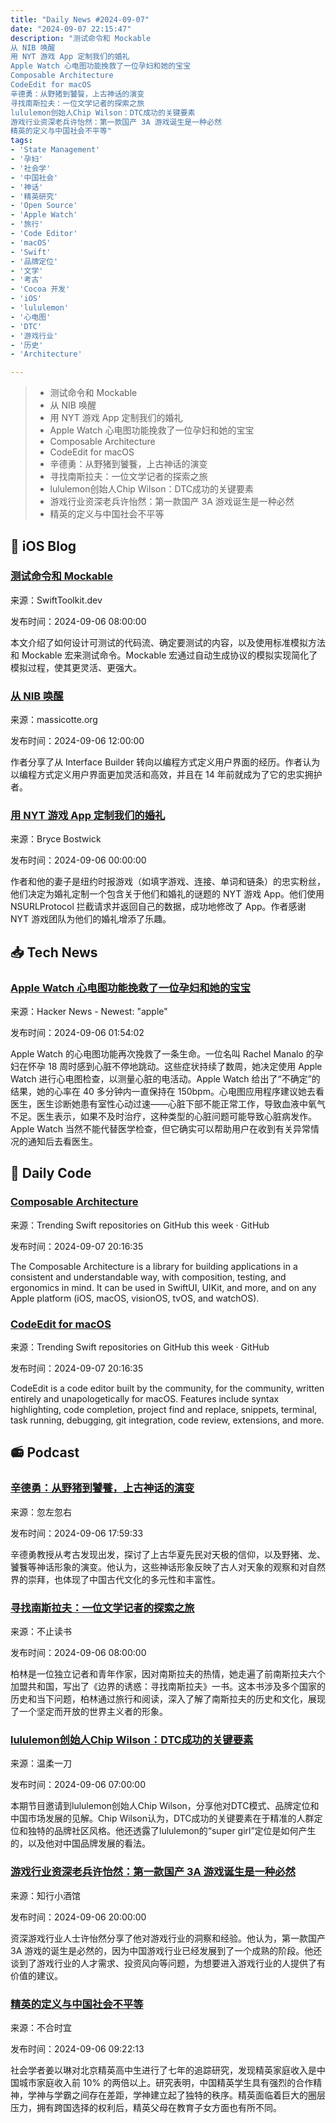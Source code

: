 ```yaml
---
title: "Daily News #2024-09-07"
date: "2024-09-07 22:15:47"
description: "测试命令和 Mockable
从 NIB 唤醒
用 NYT 游戏 App 定制我们的婚礼
Apple Watch 心电图功能挽救了一位孕妇和她的宝宝
Composable Architecture
CodeEdit for macOS
辛德勇：从野猪到饕餮，上古神话的演变
寻找南斯拉夫：一位文学记者的探索之旅
lululemon创始人Chip Wilson：DTC成功的关键要素
游戏行业资深老兵许怡然：第一款国产 3A 游戏诞生是一种必然
精英的定义与中国社会不平等"
tags: 
- 'State Management'
- '孕妇'
- '社会学'
- '中国社会'
- '神话'
- '精英研究'
- 'Open Source'
- 'Apple Watch'
- '旅行'
- 'Code Editor'
- 'macOS'
- 'Swift'
- '品牌定位'
- '文学'
- '考古'
- 'Cocoa 开发'
- 'iOS'
- 'lululemon'
- '心电图'
- 'DTC'
- '游戏行业'
- '历史'
- 'Architecture'

---
```


> - 测试命令和 Mockable
> - 从 NIB 唤醒
> - 用 NYT 游戏 App 定制我们的婚礼
> - Apple Watch 心电图功能挽救了一位孕妇和她的宝宝
> - Composable Architecture
> - CodeEdit for macOS
> - 辛德勇：从野猪到饕餮，上古神话的演变
> - 寻找南斯拉夫：一位文学记者的探索之旅
> - lululemon创始人Chip Wilson：DTC成功的关键要素
> - 游戏行业资深老兵许怡然：第一款国产 3A 游戏诞生是一种必然
> - 精英的定义与中国社会不平等

## 🍎 iOS Blog

### [测试命令和 Mockable](https://swifttoolkit.dev/posts/testing-commands-mockable)

来源：SwiftToolkit.dev

发布时间：2024-09-06 08:00:00

本文介绍了如何设计可测试的代码流、确定要测试的内容，以及使用标准模拟方法和 Mockable 宏来测试命令。Mockable 宏通过自动生成协议的模拟实现简化了模拟过程，使其更灵活、更强大。

### [从 NIB 唤醒](https://massicotte.org/awakefromnib)

来源：massicotte.org

发布时间：2024-09-06 12:00:00

作者分享了从 Interface Builder 转向以编程方式定义用户界面的经历。作者认为以编程方式定义用户界面更加灵活和高效，并且在 14 年前就成为了它的忠实拥护者。

### [用 NYT 游戏 App 定制我们的婚礼](https://bryce.co/wedding-games/)

来源：Bryce Bostwick

发布时间：2024-09-06 00:00:00

作者和他的妻子是纽约时报游戏（如填字游戏、连接、单词和链条）的忠实粉丝，他们决定为婚礼定制一个包含关于他们和婚礼的谜题的 NYT 游戏 App。他们使用 NSURLProtocol 拦截请求并返回自己的数据，成功地修改了 App。作者感谢 NYT 游戏团队为他们的婚礼增添了乐趣。

## 📥 Tech News

### [Apple Watch 心电图功能挽救了一位孕妇和她的宝宝](https://9to5mac.com/2024/09/04/apple-watch-ecg-pregnant-woman/)

来源：Hacker News - Newest: "apple"

发布时间：2024-09-06 01:54:02

Apple Watch 的心电图功能再次挽救了一条生命。一位名叫 Rachel Manalo 的孕妇在怀孕 18 周时感到心脏不停地跳动。这些症状持续了数周，她决定使用 Apple Watch 进行心电图检查，以测量心脏的电活动。Apple Watch 给出了“不确定”的结果，她的心率在 40 多分钟内一直保持在 150bpm。心电图应用程序建议她去看医生，医生诊断她患有室性心动过速——心脏下部不能正常工作，导致血液中氧气不足。医生表示，如果不及时治疗，这种类型的心脏问题可能导致心脏病发作。Apple Watch 当然不能代替医学检查，但它确实可以帮助用户在收到有关异常情况的通知后去看医生。

## 💾 Daily Code

### [Composable Architecture](https://github.com/pointfreeco/swift-composable-architecture)

来源：Trending Swift repositories on GitHub this week · GitHub

发布时间：2024-09-07 20:16:35

The Composable Architecture is a library for building applications in a consistent and understandable way, with composition, testing, and ergonomics in mind. It can be used in SwiftUI, UIKit, and more, and on any Apple platform (iOS, macOS, visionOS, tvOS, and watchOS).

### [CodeEdit for macOS](https://github.com/CodeEditApp/CodeEdit)

来源：Trending Swift repositories on GitHub this week · GitHub

发布时间：2024-09-07 20:16:35

CodeEdit is a code editor built by the community, for the community, written entirely and unapologetically for macOS. Features include syntax highlighting, code completion, project find and replace, snippets, terminal, task running, debugging, git integration, code review, extensions, and more.

## 📻 Podcast

### [辛德勇：从野猪到饕餮，上古神话的演变](https://www.xiaoyuzhoufm.com/episode/66dad286bfd7110df4b87f94)

来源：忽左忽右

发布时间：2024-09-06 17:59:33

辛德勇教授从考古发现出发，探讨了上古华夏先民对天极的信仰，以及野猪、龙、饕餮等神话形象的演变。他认为，这些神话形象反映了古人对天象的观察和对自然界的崇拜，也体现了中国古代文化的多元性和丰富性。

### [寻找南斯拉夫：一位文学记者的探索之旅](https://www.xiaoyuzhoufm.com/episode/66d9e2a3bfd7110df48e4adf)

来源：不止读书

发布时间：2024-09-06 08:00:00

柏林是一位独立记者和青年作家，因对南斯拉夫的热情，她走遍了前南斯拉夫六个加盟共和国，写出了《边界的诱惑：寻找南斯拉夫》一书。这本书涉及多个国家的历史和当下问题，柏林通过旅行和阅读，深入了解了南斯拉夫的历史和文化，展现了一个坚定而开放的世界主义者的形象。

### [lululemon创始人Chip Wilson：DTC成功的关键要素](https://www.xiaoyuzhoufm.com/episode/66d987e8ee04007d8860c4a4)

来源：温柔一刀

发布时间：2024-09-06 07:00:00

本期节目邀请到lululemon创始人Chip Wilson，分享他对DTC模式、品牌定位和中国市场发展的见解。Chip Wilson认为，DTC成功的关键要素在于精准的人群定位和独特的品牌社区风格。他还透露了lululemon的“super girl”定位是如何产生的，以及他对中国品牌发展的看法。

### [游戏行业资深老兵许怡然：第一款国产 3A 游戏诞生是一种必然](https://www.xiaoyuzhoufm.com/episode/66da9e85bfd7110df4aa09d1)

来源：知行小酒馆

发布时间：2024-09-06 20:00:00

资深游戏行业人士许怡然分享了他对游戏行业的洞察和经验。他认为，第一款国产 3A 游戏的诞生是必然的，因为中国游戏行业已经发展到了一个成熟的阶段。他还谈到了游戏行业的人才需求、投资风向等问题，为想要进入游戏行业的人提供了有价值的建议。

### [精英的定义与中国社会不平等](https://www.xiaoyuzhoufm.com/episode/66da5946bfd7110df49820a2)

来源：不合时宜

发布时间：2024-09-06 09:22:13

社会学者姜以琳对北京精英高中生进行了七年的追踪研究，发现精英家庭收入是中国城市家庭收入前 10% 的两倍以上。研究表明，中国精英学生具有强烈的合作精神，学神与学霸之间存在差距，学神建立起了独特的秩序。精英面临着巨大的圈层压力，拥有跨国选择的权利后，精英父母在教育子女方面也有所不同。
